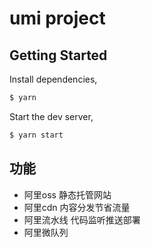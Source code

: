 # umi project

## Getting Started

Install dependencies,

```bash
$ yarn
```

Start the dev server,

```bash
$ yarn start
```

## 功能
- 阿里oss   静态托管网站
- 阿里cdn   内容分发节省流量
- 阿里流水线 代码监听推送部署
- 阿里微队列
